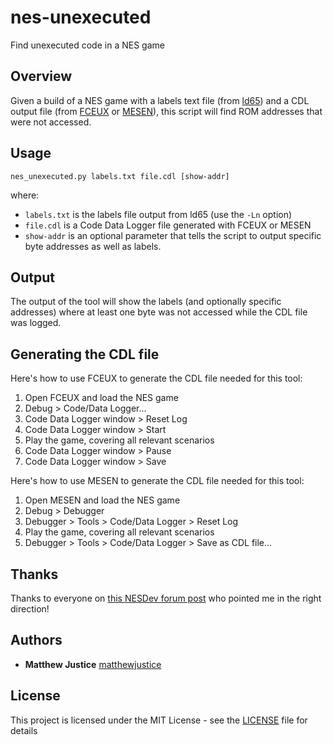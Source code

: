 # nes-unexecuted
Find unexecuted code in a NES game

## Overview

Given a build of a NES game with a labels text file (from [ld65](https://cc65.github.io/doc/ld65.html)) and a CDL output file (from [FCEUX](https://fceux.com/web/home.html) or [MESEN](https://www.mesen.ca/)), this script will find ROM addresses that were not accessed.

## Usage
```
nes_unexecuted.py labels.txt file.cdl [show-addr]
```
where:
- `labels.txt` is the labels file output from ld65 (use the `-Ln` option)
- `file.cdl` is a Code Data Logger file generated with FCEUX or MESEN
- `show-addr` is an optional parameter that tells the script to output specific byte addresses as well as labels.

## Output

The output of the tool will show the labels (and optionally specific addresses) where at least one byte was not accessed while the CDL file was logged.

## Generating the CDL file
Here's how to use FCEUX to generate the CDL file needed for this tool:
1. Open FCEUX and load the NES game
2. Debug > Code/Data Logger...
3. Code Data Logger window > Reset Log
3. Code Data Logger window > Start
4. Play the game, covering all relevant scenarios
5. Code Data Logger window > Pause
6. Code Data Logger window > Save

Here's how to use MESEN to generate the CDL file needed for this tool:
1. Open MESEN and load the NES game
2. Debug > Debugger
3. Debugger > Tools > Code/Data Logger > Reset Log
4. Play the game, covering all relevant scenarios
5.  Debugger > Tools > Code/Data Logger > Save as CDL file...

## Thanks
Thanks to everyone on [this NESDev forum post](https://forums.nesdev.org/viewtopic.php?t=24120) who pointed me in the right direction!

## Authors

- **Matthew Justice** [matthewjustice](https://github.com/matthewjustice)

## License

This project is licensed under the MIT License - see the [LICENSE](LICENSE) file for details
